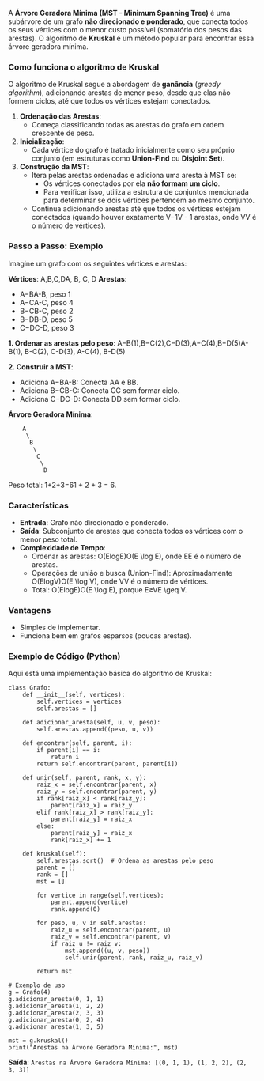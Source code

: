 A **Árvore Geradora Mínima (MST - Minimum Spanning Tree)** é uma subárvore de um grafo **não direcionado e ponderado**, que conecta todos os seus vértices com o menor custo possível (somatório dos pesos das arestas). O algoritmo de **Kruskal** é um método popular para encontrar essa árvore geradora mínima.

### **Como funciona o algoritmo de Kruskal**

O algoritmo de Kruskal segue a abordagem de **ganância** (_greedy algorithm_), adicionando arestas de menor peso, desde que elas não formem ciclos, até que todos os vértices estejam conectados.

1. **Ordenação das Arestas**:
    - Começa classificando todas as arestas do grafo em ordem crescente de peso.
2. **Inicialização**:
    - Cada vértice do grafo é tratado inicialmente como seu próprio conjunto (em estruturas como **Union-Find** ou **Disjoint Set**).
3. **Construção da MST**:
    - Itera pelas arestas ordenadas e adiciona uma aresta à MST se:
        - Os vértices conectados por ela **não formam um ciclo**.
        - Para verificar isso, utiliza a estrutura de conjuntos mencionada para determinar se dois vértices pertencem ao mesmo conjunto.
    - Continua adicionando arestas até que todos os vértices estejam conectados (quando houver exatamente V−1V - 1 arestas, onde VV é o número de vértices).

### **Passo a Passo: Exemplo**

Imagine um grafo com os seguintes vértices e arestas:

**Vértices**: A,B,C,DA, B, C, D **Arestas**:
- A−BA-B, peso 1
- A−CA-C, peso 4
- B−CB-C, peso 2
- B−DB-D, peso 5
- C−DC-D, peso 3

**1. Ordenar as arestas pelo peso**: A−B(1),B−C(2),C−D(3),A−C(4),B−D(5)A-B(1), B-C(2), C-D(3), A-C(4), B-D(5)

**2. Construir a MST**:

- Adiciona A−BA-B: Conecta AA e BB.
- Adiciona B−CB-C: Conecta CC sem formar ciclo.
- Adiciona C−DC-D: Conecta DD sem formar ciclo.

**Árvore Geradora Mínima**:

```
    A
     \
      B
       \
        C
         \
          D
```

Peso total: 1+2+3=61 + 2 + 3 = 6.

### **Características**

- **Entrada**: Grafo não direcionado e ponderado.
- **Saída**: Subconjunto de arestas que conecta todos os vértices com o menor peso total.
- **Complexidade de Tempo**:
    - Ordenar as arestas: O(Elog⁡E)O(E \log E), onde EE é o número de arestas.
    - Operações de união e busca (Union-Find): Aproximadamente O(Elog⁡V)O(E \log V), onde VV é o número de vértices.
    - Total: O(Elog⁡E)O(E \log E), porque E≥VE \geq V.

### **Vantagens**

- Simples de implementar.
- Funciona bem em grafos esparsos (poucas arestas).

### **Exemplo de Código (Python)**

Aqui está uma implementação básica do algoritmo de Kruskal:

```
class Grafo:
    def __init__(self, vertices):
        self.vertices = vertices
        self.arestas = []

    def adicionar_aresta(self, u, v, peso):
        self.arestas.append((peso, u, v))

    def encontrar(self, parent, i):
        if parent[i] == i:
            return i
        return self.encontrar(parent, parent[i])

    def unir(self, parent, rank, x, y):
        raiz_x = self.encontrar(parent, x)
        raiz_y = self.encontrar(parent, y)
        if rank[raiz_x] < rank[raiz_y]:
            parent[raiz_x] = raiz_y
        elif rank[raiz_x] > rank[raiz_y]:
            parent[raiz_y] = raiz_x
        else:
            parent[raiz_y] = raiz_x
            rank[raiz_x] += 1

    def kruskal(self):
        self.arestas.sort()  # Ordena as arestas pelo peso
        parent = []
        rank = []
        mst = []

        for vertice in range(self.vertices):
            parent.append(vertice)
            rank.append(0)

        for peso, u, v in self.arestas:
            raiz_u = self.encontrar(parent, u)
            raiz_v = self.encontrar(parent, v)
            if raiz_u != raiz_v:
                mst.append((u, v, peso))
                self.unir(parent, rank, raiz_u, raiz_v)

        return mst

# Exemplo de uso
g = Grafo(4)
g.adicionar_aresta(0, 1, 1)
g.adicionar_aresta(1, 2, 2)
g.adicionar_aresta(2, 3, 3)
g.adicionar_aresta(0, 2, 4)
g.adicionar_aresta(1, 3, 5)

mst = g.kruskal()
print("Arestas na Árvore Geradora Mínima:", mst)
```

**Saída**: `Arestas na Árvore Geradora Mínima: [(0, 1, 1), (1, 2, 2), (2, 3, 3)]`

